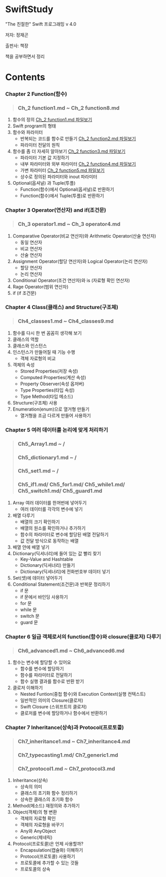 # SwiftStudy
"The 친절한" Swift 프로그래밍 v 4.0 

저자: 정재곤

출판사: 책장

책을 공부하면서 정리


# Contents

### Chapter 2 Function(함수) 

> ### Ch_2 function1.md ~ Ch_2 function8.md

1. 함수의 정의   [Ch_2 function1.md 파일보기](https://github.com/ChunsuKim/SwiftStudy/blob/master/Ch2_function1.md)
2. Swift program의 형태
3. 함수와 파라미터
   - 반복되는 코드를 함수로 만들기   [Ch_2 function2.md 파일보기](https://github.com/ChunsuKim/SwiftStudy/blob/master/Ch2_function2.md)
   - 파라미터 전달의 원칙
4. 함수를 좀 더 자세히 알아보기     [Ch_2 function3.md 파일보기](https://github.com/ChunsuKim/SwiftStudy/blob/master/Ch2_function3.md)
   - 파라미터 기본 값 지정하기
   - 내부 파라미터와 외부 파라미터   [Ch_2 function4.md 파일보기](https://github.com/ChunsuKim/SwiftStudy/blob/master/Ch2_function4.md)
   - 가변 파라미터    [Ch_2 function5.md 파일보기](https://github.com/ChunsuKim/SwiftStudy/blob/master/Ch2_function5.md)
   - 상수로 정의된 파라미터와 inout 파라미터
5. Optional(옵셔널) 과 Tuple(투플)
   - Function(함수)에서 Optional(옵셔널)로 반환하기
   - Function(함수)에서 Tuple(투플)로 반환하기



### Chapter 3 Operator(연산자) and if(조건문) 

> ### Ch_3 operator1.md ~ Ch_3 operator4.md

1. Comparative Operator(비교 연산자)와 Arithmetic Operator(산술 연산자)
   - 동일 연산자
   - 비교 연산자
   - 산술 연산자
2. Assignment Operator(할당 연산자)와 Logical Operator(논리 연산자)
   - 할당 연산자
   - 논리 연산자
3. Conditional Operator(조건 연산자)와 is (자료형 확인 연산자)
4. Rage Operator(범위 연산자)
5. if (if 조건문)



### Chapter 4 Class(클래스) and Structure(구조체)

> ### Ch4_classes1.md ~ Ch4_classes9.md

1. 함수를 다시 한 번 꼼꼼히 생각해 보기
2. 클래스의 역할
3. 클래스와 인스턴스
4. 인스턴스가 만들어질 때 기능 수행
   - 객체 자료형의 비교
5. 객체의 속성
   - Stored Properties(저장 속성)
   - Computed Properties(계산 속성)
   - Property Observer(속성 옵저버)
   - Type Properties(타입 속성)
   - Type Method(타입 메소드)
6. Structure(구조체) 사용
7. Enumeration(enum)으로 열거형 만들기
   - 열거형을 조금 다르게 만들어 사용하기



### Chapter 5 여러 데이터를 논리에 맞게 처리하기

> ### Ch5_Array1.md ~ / 
>
> ### Ch5_dictionary1.md ~ / 
>
> ### Ch5_set1.md ~ / 
>
> ### Ch5_if1.md/ Ch5_for1.md/ Ch5_while1.md/ Ch5_switch1.md/ Ch5_guard1.md

1. Array 여러 데이터를 한꺼번에 넣어두기
   - 여러 데이터를 각각의 변수에 넣기
2. 배열 다루기
   - 배열의 크기 확인하기
   - 배열의 원소를 확인하거나 추가하기
   - 함수의 파라미터로 변수에 할당된 배열 전달하기
   - 값 전달 방식으로 동작하는 배열
3. 배열 안에 배열 넣기
4. Dictionary(딕셔너리)에 들어 있는 값 빨리 찾기
   - Key-Value and Hashtable
   - Dictionary(딕셔너리) 만들기
   - Dictionary(딕셔너리)에 전화번호부 데이터 넣기
5. Set(셋)에 데이터 넣어두기
6. Conditional Statement(조건문)과 반복문 정리하기
   - if 문
   - if 문에서 바인딩 사용하기
   - for 문
   - while 문
   - switch 문
   - guard 문



### Chapter 6 일급 객체로서의 function(함수)와 closure(클로저) 다루기 

> ### Ch6_advanced1.md ~ Ch6_advanced6.md

1. 함수는 변수에 할당할 수 있어요
   - 함수를 변수에 할당하기
   - 함수를 파라미터로 전달하기
   - 함수 실행 결과를 함수로 반환 받기
2. 클로저 이해하기
   - Nested Funtion(중첩 함수)와 Execution Context(실행 컨텍스트)
   - 일반적인 의미의 Closure(클로저)
   - Swift Closure (스위프트의 클로저)
   - 클로저를 변수에 할당하거나 함수에서 반환하기



### Chapter 7 Inheritance(상속)과 Protocol(프로토콜) 

> ### Ch7_inheritance1.md ~ Ch7_inheritance4.md 
>
> ### Ch7_typecasting1.md/ Ch7_generic1.md 
>
> ### Ch7_protocol1.md ~ Ch7_protocol3.md

1. Inheritance(상속)
   - 상속의 의미
   - 클래스의 초기화 함수 정리하기
   - 상속한 클래스의 초기화 함수
2. Method(메소드) 재정의와 추가하기
3. Object(객체)의 형 변환
   - 객체의 자료형 확인
   - 객체의 자료형을 바꾸기
   - Any와 AnyObject
   - Generic(제네릭)
4. Protocol(프로토콜)은 언제 사용할까?
   - Encapsulation(캡슐화) 이해하기
   - Protocol(프로토콜) 사용하기
   - 프로토콜에 추가할 수 있는 것들
   - 프로토콜의 상속







